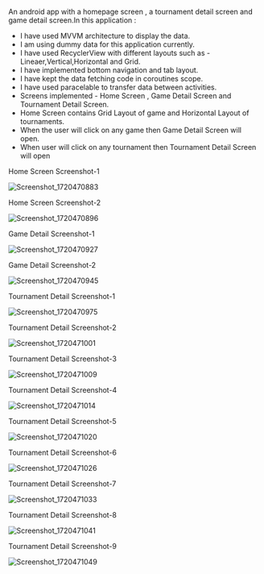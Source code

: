   An android app with a homepage screen , a tournament detail screen and game detail screen.In this application  :
  -  I have used MVVM architecture to display the data.
  -  I am using dummy data for this application currently.
  -  I have used RecyclerView with different layouts such as - Lineaer,Vertical,Horizontal and Grid.
  -  I have implemented bottom navigation and tab layout.
  -  I have kept the data fetching code in coroutines scope.
  -  I have used paracelable to transfer data between activities.
  -  Screens implemented - Home Screen , Game Detail Screen and Tournament Detail Screen.
  -  Home Screen contains Grid Layout of game and Horizontal Layout of tournaments.
  -  When the user will click on any game then Game Detail Screen will open.
  -  When user will click on any tournament then Tournament Detail Screen will open
 
     



Home Screen Screenshot-1

![Screenshot_1720470883](https://github.com/somyyaak/Gamehok/assets/87721952/fd68f79a-1cce-441d-8b32-49405db70234)


Home Screen Screenshot-2

![Screenshot_1720470896](https://github.com/somyyaak/Gamehok/assets/87721952/2f400d79-a8c6-470d-9662-5e18716661c6)


Game Detail Screenshot-1

![Screenshot_1720470927](https://github.com/somyyaak/Gamehok/assets/87721952/3ba8b6a7-8932-498e-a667-0860995955c1)


Game Detail Screenshot-2

![Screenshot_1720470945](https://github.com/somyyaak/Gamehok/assets/87721952/f2a41765-a69d-446a-ba0a-f479622ee546)


Tournament Detail Screenshot-1

![Screenshot_1720470975](https://github.com/somyyaak/Gamehok/assets/87721952/2a9db9aa-701b-4ade-8462-d3c24668d742)


Tournament Detail Screenshot-2

![Screenshot_1720471001](https://github.com/somyyaak/Gamehok/assets/87721952/4da72cb9-aef7-41a9-8d12-7d0617ba47d7)


Tournament Detail Screenshot-3

![Screenshot_1720471009](https://github.com/somyyaak/Gamehok/assets/87721952/c4653f52-3065-4c5f-b0fa-df8a0187233a)


Tournament Detail Screenshot-4

![Screenshot_1720471014](https://github.com/somyyaak/Gamehok/assets/87721952/5d70a2ef-6c48-4029-95b6-a53612dd5ea8)


Tournament Detail Screenshot-5

![Screenshot_1720471020](https://github.com/somyyaak/Gamehok/assets/87721952/06266253-ca68-4d81-9e67-5da43b64822e)


Tournament Detail Screenshot-6

![Screenshot_1720471026](https://github.com/somyyaak/Gamehok/assets/87721952/c2434fb2-7bce-499c-a29b-91855ca8e0b2)


Tournament Detail Screenshot-7

![Screenshot_1720471033](https://github.com/somyyaak/Gamehok/assets/87721952/77fd6ef4-88a7-4609-8764-0735116999c9)


Tournament Detail Screenshot-8

![Screenshot_1720471041](https://github.com/somyyaak/Gamehok/assets/87721952/353476b0-5ff8-4424-924b-1bb6e68522ed)


Tournament Detail Screenshot-9

![Screenshot_1720471049](https://github.com/somyyaak/Gamehok/assets/87721952/38a61998-dea6-4e2d-80e6-bb145f15f8da)










